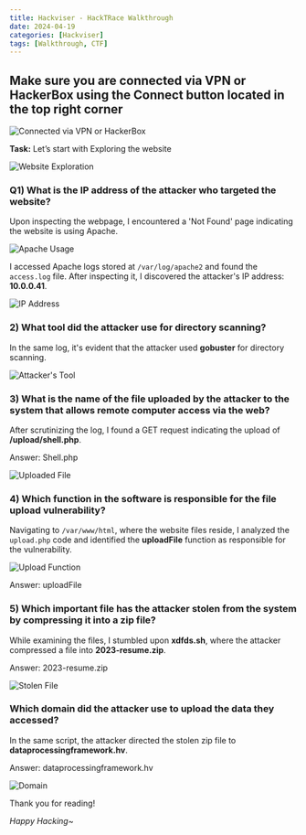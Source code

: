 ```yaml
---
title: Hackviser - HackTRace Walkthrough
date: 2024-04-19
categories: [Hackviser]
tags: [Walkthrough, CTF]
---
```



## Make sure you are connected via VPN or HackerBox using the Connect button located in the top right corner

![Connected via VPN or HackerBox](link-to-image)

**Task:** Let’s start with Exploring the website

![Website Exploration](link-to-image)

### Q1) What is the IP address of the attacker who targeted the website?

Upon inspecting the webpage, I encountered a 'Not Found' page indicating the website is using Apache.

![Apache Usage](link-to-image)

I accessed Apache logs stored at `/var/log/apache2` and found the `access.log` file. After inspecting it, I discovered the attacker's IP address: **10.0.0.41**.

![IP Address](link-to-image)

### 2) What tool did the attacker use for directory scanning?

In the same log, it's evident that the attacker used **gobuster** for directory scanning.

![Attacker's Tool](link-to-image)

### 3) What is the name of the file uploaded by the attacker to the system that allows remote computer access via the web?

After scrutinizing the log, I found a GET request indicating the upload of **/upload/shell.php**.

Answer: Shell.php

![Uploaded File](link-to-image)

### 4) Which function in the software is responsible for the file upload vulnerability?

Navigating to `/var/www/html`, where the website files reside, I analyzed the `upload.php` code and identified the **uploadFile** function as responsible for the vulnerability.

![Upload Function](link-to-image)

Answer: uploadFile

### 5) Which important file has the attacker stolen from the system by compressing it into a zip file?

While examining the files, I stumbled upon **xdfds.sh**, where the attacker compressed a file into **2023-resume.zip**.

Answer: 2023-resume.zip

![Stolen File](link-to-image)

### Which domain did the attacker use to upload the data they accessed?

In the same script, the attacker directed the stolen zip file to **dataprocessingframework.hv**.

Answer: dataprocessingframework.hv

![Domain](link-to-image)

Thank you for reading!

*Happy Hacking~*
